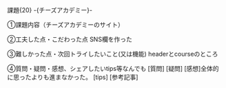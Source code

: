 課題{20} -{チーズアカデミー}-

①課題内容（チーズアカデミーのサイト）


②工夫した点・こだわった点
SNS欄を作った

③難しかった点・次回トライしたいこと(又は機能)
headerとcourseのところ

④質問・疑問・感想、シェアしたいtips等なんでも
[質問]
[疑問]
[感想]全体的に思ったよりも進まなかった。
[tips]
[参考記事]